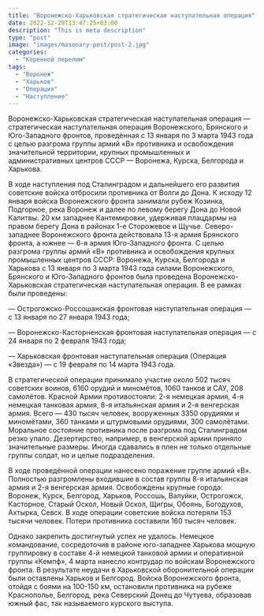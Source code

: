 ```yaml
---
title: "Воронежско-Харьковская стратегическая наступательная операция"
date: 2022-12-28T13:47:25+03:00
description: "This is meta description"
type: "post"
image: "images/masonary-post/post-2.jpg"
categories:
  - "Коренной перелом"
tags:
  - "Воронеж"
  - "Харьков"
  - "Операция"
  - "Наступление"
---
```


Воронежско-Харьковская стратегическая наступательная операция — стратегическая наступательная операция Воронежского, Брянского и Юго-Западного фронтов, проведённая с 13 января по 3 марта 1943 года с целью разгрома группы армий «B» противника и освобождения значительной территории, крупных промышленных и административных центров СССР — Воронежа, Курска, Белгорода и Харькова.

В ходе наступления под Сталинградом и дальнейшего его развития советские войска отбросили противника от Волги до Дона. К исходу 12 января войска Воронежского фронта занимали рубеж Козинка, Подгорное, река Воронеж и далее по левому берегу Дона до Новой Калитвы. 20 км западнее Кантемировки, удерживая плацдармы на правом берегу Дона в районах 1-е Сторожевое и Щучье. Северо-западнее Воронежского фронта действовала 13-я армия Брянского фронта, а южнее — 6-я армия Юго-Западного фронта. С целью разгрома группы армий «B» противника и освобождения крупных промышленных центров СССР: Воронежа, Курска, Белгорода и Харькова с 13 января по 3 марта 1943 года силами Воронежского, Брянского и Юго-Западного фронтов была проведена Воронежско-Харьковская стратегическая наступательная операция. В ее рамках были проведены:

— Острогожско-Россошанская фронтовая наступательная операция — с 13 января по 27 января 1943 года;

— Воронежско-Касторненская фронтовая наступательная операция — с 24 января по 2 февраля 1943 года;

— Харьковская фронтовая наступательная операция (Операция «Звезда») — с 19 февраля по 14 марта 1943 года.

В стратегической операции принимало участие около 502 тысяч советских воинов, 6160 орудий и миномётов, 1060 танков и САУ, 208 самолётов. Красной Армии противостояли: 2-я немецкая армия, 4-я немецкая танковая армия, 8-я итальянская армия и 2-я венгерская армия. Всего — 430 тысяч человек, вооруженных 3350 орудиями и миномётами, 360 танками и штурмовыми орудиями, 300 самолётами. Моральное состояние противника после разгрома под Сталинградом резко упало. Дезертирство, например, в венгерской армии приняло значительные размеры. Иногда сдавались в плен не только отдельные группы солдат, но и целые подразделения.

В ходе проведённой операции нанесено поражение группе армий «В». Полностью разгромлены входившие в состав группы 8-я итальянская армия и 2-я венгерская армия. Освобождены крупные города: Воронеж, Курск,  Белгород, Харьков, Россошь, Валуйки, Острогожск, Касторное, Старый Оскол, Новый Оскол, Щигры, Обоянь,  Богодухов, Ахтырка, Севск. В ходе операции советские войска потеряли 153 тысячи человек. Потери противника составили  160 тысяч человек.

Однако закрепить достигнутый успех не удалось. Немецкое командование, сосредоточив в районе юго-западнее Харькова мощную группировку в составе 4-й немецкой танковой армии и оперативной группы «Кемпф», 4 марта нанесло контрудар по войскам Воронежского фронта. В результате неудачи в Харьковской оборонительной операции были оставлены Харьков и Белгород. Войска Воронежского фронта, отойдя с боями на 100-150 км, остановили противника на рубеже Краснополье, Белгород, река Северский Донец до Чутуева, образовав южный фас, так называемого курского выступа.
